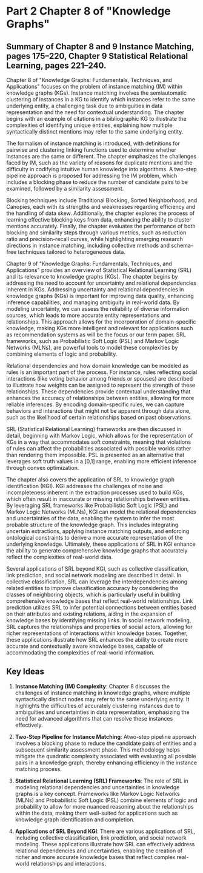# Part 2 Chapter 8 of "Knowledge Graphs"

## Summary of Chapter 8 and 9 Instance Matching, pages 175–220, Chapter 9 Statistical Relational Learning, pages 221–240.

Chapter 8 of "Knowledge Graphs: Fundamentals, Techniques, and Applications" focuses on the problem of instance matching (IM) within knowledge graphs (KGs). Instance matching involves the semiautomatic clustering of instances in a KG to identify which instances refer to the same underlying entity, a challenging task due to ambiguities in data representation and the need for contextual understanding. The chapter begins with an example of citations in a bibliographic KG to illustrate the complexities of identifying unique entities, explaining how multiple syntactically distinct mentions may refer to the same underlying entity.

The formalism of instance matching is introduced, with definitions for pairwise and clustering linking functions used to determine whether instances are the same or different. The chapter emphasizes the challenges faced by IM, such as the variety of reasons for duplicate mentions and the difficulty in codifying intuitive human knowledge into algorithms. A two-step pipeline approach is proposed for addressing the IM problem, which includes a blocking phase to reduce the number of candidate pairs to be examined, followed by a similarity assessment.

Blocking techniques include Traditional Blocking, Sorted Neighborhood, and Canopies, each with its strengths and weaknesses regarding efficiency and the handling of data skew. Additionally, the chapter explores the process of learning effective blocking keys from data, enhancing the ability to cluster mentions accurately. Finally, the chapter evaluates the performance of both blocking and similarity steps through various metrics, such as reduction ratio and precision-recall curves, while highlighting emerging research directions in instance matching, including collective methods and schema-free techniques tailored to heterogeneous data.

Chapter 9 of "Knowledge Graphs: Fundamentals, Techniques, and Applications" provides an overview of Statistical Relational Learning (SRL) and its relevance to knowledge graphs (KGs). The chapter begins by addressing the need to account for uncertainty and relational dependencies inherent in KGs. Addressing uncertainty and relational dependencies in knowledge graphs (KGs) is important for improving data quality, enhancing inference capabilities, and managing ambiguity in real-world data. By modeling uncertainty, we can assess the reliability of diverse information sources, which leads to more accurate entity representations and relationships. This approach allows for the incorporation of domain-specific knowledge, making KGs more intelligent and relevant for applications such as recommendation systems as will be the focus or our term paper.  SRL frameworks, such as Probabilistic Soft Logic (PSL) and Markov Logic Networks (MLNs), are powerful tools to model these complexities by combining elements of logic and probability.

Relational dependencies and how domain knowledge can be modeled as rules is an important part of the process. For instance, rules reflecting social interactions (like voting behavior among friends or spouses) are described to illustrate how weights can be assigned to represent the strength of these relationships. These dependencies provide contextual understanding that enhances the accuracy of relationships between entities, allowing for more reliable inferences. By encoding domain-specific rules, we can capture behaviors and interactions that might not be apparent through data alone, such as the likelihood of certain relationships based on past observations.

SRL (Statistical Relational Learning) frameworks are then discussed in detail, beginning with Markov Logic, which allows for the representation of KGs in a way that accommodates soft constraints, meaning that violations of rules can affect the probabilities associated with possible worlds rather than rendering them impossible. PSL is presented as an alternative that leverages soft truth values in a [0,1] range, enabling more efficient inference through convex optimization.

The chapter also covers the application of SRL to knowledge graph identification (KGI). KGI addresses the challenges of noise and incompleteness inherent in the extraction processes used to build KGs, which often result in inaccurate or missing relationships between entities. By leveraging SRL frameworks like Probabilistic Soft Logic (PSL) and Markov Logic Networks (MLNs), KGI can model the relational dependencies and uncertainties of the data, enabling the system to infer the most probable structure of the knowledge graph. This includes integrating uncertain extractions, applying instance matching outputs, and enforcing ontological constraints to derive a more accurate representation of the underlying knowledge. Ultimately, these applications of SRL in KGI enhance the ability to generate comprehensive knowledge graphs that accurately reflect the complexities of real-world data.

Several applications of SRL beyond KGI, such as collective classification, link prediction, and social network modeling are described in detail. In collective classification, SRL can leverage the interdependencies among related entities to improve classification accuracy by considering the classes of neighboring objects, which is particularly useful in building comprehensive knowledge bases that reflect real-world relationships. Link prediction utilizes SRL to infer potential connections between entities based on their attributes and existing relations, aiding in the expansion of knowledge bases by identifying missing links. In social network modeling, SRL captures the relationships and properties of social actors, allowing for richer representations of interactions within knowledge bases. Together, these applications illustrate how SRL enhances the ability to create more accurate and contextually aware knowledge bases, capable of accommodating the complexities of real-world information.

## Key Ideas

1. **Instance Matching (IM) Complexity**: Chapter 8 discusses the challenges of instance matching in knowledge graphs, where multiple syntactically distinct nodes may refer to the same underlying entity. It highlights the difficulties of accurately clustering instances due to ambiguities and uncertainties in data representation, emphasizing the need for advanced algorithms that can resolve these instances effectively.

2. **Two-Step Pipeline for Instance Matching**: Atwo-step pipeline approach involves a blocking phase to reduce the candidate pairs of entities and a subsequent similarity assessment phase. This methodology helps mitigate the quadratic complexity associated with evaluating all possible pairs in a knowledge graph, thereby enhancing efficiency in the instance matching process.

3. **Statistical Relational Learning (SRL) Frameworks**: The role of SRL in modeling relational dependencies and uncertainties in knowledge graphs is a key concept. Frameworks like Markov Logic Networks (MLNs) and Probabilistic Soft Logic (PSL) combine elements of logic and probability to allow for more nuanced reasoning about the relationships within the data, making them well-suited for applications such as knowledge graph identification and completion.

4. **Applications of SRL Beyond KGI**: There are various applications of SRL, including collective classification, link prediction, and social network modeling. These applications illustrate how SRL can effectively address relational dependencies and uncertainties, enabling the creation of richer and more accurate knowledge bases that reflect complex real-world relationships and interactions.